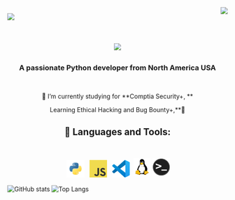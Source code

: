<img align="right" src="https://visitor-badge.laobi.icu/badge?page_id=salesp07.salesp07" />

![](https://visitor-badge.laobi.icu/badge?page_id=MattLovesToCode.MattLovesToCode)


<h1 align="center">
    <img src="https://readme-typing-svg.herokuapp.com/?font=Righteous&size=35&center=true&vCenter=true&width=500&height=70&duration=4000&lines=Hi+There!+👋;+I'm+Matthew!;" />
</h1>

<h3 align="center">A passionate Python developer from North America USA</h3>

<br/>

<div align="center">

 🌱 I’m currently studying for  **Comptia Security+, **

 </div>

 <div align="center">

 Learning Ethical Hacking and Bug Bounty+,**🌱
 </div>

 <h2 align="center">🧰 Languages and Tools: </h2>
<br/>
<p align="center">
<img src="https://raw.githubusercontent.com/github/explore/80688e429a7d4ef2fca1e82350fe8e3517d3494d/topics/python/python.png" alt="Python" height="40" style="vertical-align:top; margin:4px">
<img src="https://raw.githubusercontent.com/github/explore/80688e429a7d4ef2fca1e82350fe8e3517d3494d/topics/javascript/javascript.png" alt="Javascript" height="40" style="vertical-align:top; margin:4px">
<img src="https://raw.githubusercontent.com/github/explore/80688e429a7d4ef2fca1e82350fe8e3517d3494d/topics/visual-studio-code/visual-studio-code.png" alt="VS Code" height="40" style="vertical-align:top; margin:4px">
<img src="https://raw.githubusercontent.com/github/explore/80688e429a7d4ef2fca1e82350fe8e3517d3494d/topics/linux/linux.png" alt="Linux" height="40" style="max-width: 100%;">
<img src="https://raw.githubusercontent.com/github/explore/80688e429a7d4ef2fca1e82350fe8e3517d3494d/topics/terminal/terminal.png" alt="Terminal" height="40" style="max-width: 100%;">

</p>

![GitHub stats](https://github-readme-stats.vercel.app/api?username=MattLovesToCode&show_icons=true&theme=discord_old_blurple )
![Top Langs](https://github-readme-stats.vercel.app/api/top-langs/?username=MattLovesToCode&theme=tokyonight)

